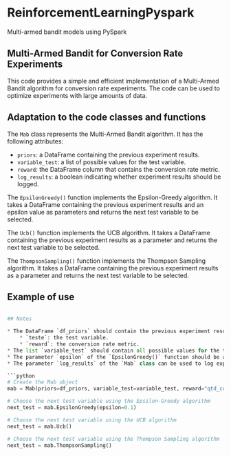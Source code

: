 # ReinforcementLearningPyspark

Multi-armed bandit models using PySpark

## Multi-Armed Bandit for Conversion Rate Experiments

This code provides a simple and efficient implementation of a Multi-Armed Bandit algorithm for conversion rate experiments. The code can be used to optimize experiments with large amounts of data.

## Adaptation to the code classes and functions

The `Mab` class represents the Multi-Armed Bandit algorithm. It has the following attributes:

* `priors`: a DataFrame containing the previous experiment results.
* `variable_test`: a list of possible values for the test variable.
* `reward`: the DataFrame column that contains the conversion rate metric.
* `log_results`: a boolean indicating whether experiment results should be logged.

The `EpsilonGreedy()` function implements the Epsilon-Greedy algorithm. It takes a DataFrame containing the previous experiment results and an epsilon value as parameters and returns the next test variable to be selected.

The `Ucb()` function implements the UCB algorithm. It takes a DataFrame containing the previous experiment results as a parameter and returns the next test variable to be selected.

The `ThompsonSampling()` function implements the Thompson Sampling algorithm. It takes a DataFrame containing the previous experiment results as a parameter and returns the next test variable to be selected.

## Example of use

```python

## Notes

* The DataFrame `df_priors` should contain the previous experiment results, with the following columns:
    * `teste`: the test variable.
    * `reward`: the conversion rate metric.
* The list `variable_test` should contain all possible values for the test variable.
* The parameter `epsilon` of the `EpsilonGreedy()` function should be a value between 0 and 1. The higher the value of epsilon, the more exploratory the algorithm will be.
* The parameter `log_results` of the `Mab` class can be used to log experiment results. The results will be logged to the console.

```python
# Create the Mab object
mab = Mab(priors=df_priors, variable_test=variable_test, reward="qtd_contatacoes")

# Choose the next test variable using the Epsilon-Greedy algorithm
next_test = mab.EpsilonGreedy(epsilon=0.1)

# Choose the next test variable using the UCB algorithm
next_test = mab.Ucb()

# Choose the next test variable using the Thompson Sampling algorithm
next_test = mab.ThompsonSampling()
